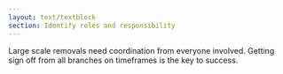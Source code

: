 ```yaml
---
layout: text/textblock
section: Identify roles and responsibility
---
```

Large scale removals need coordination from everyone involved. Getting sign off from all branches on timeframes is the key to success.
